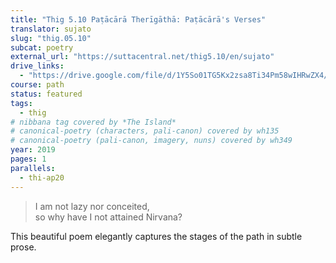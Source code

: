 ```yaml
---
title: "Thig 5.10 Paṭācārā Therīgāthā: Paṭācārā's Verses"
translator: sujato
slug: "thig.05.10"
subcat: poetry
external_url: "https://suttacentral.net/thig5.10/en/sujato"
drive_links:
  - "https://drive.google.com/file/d/1Y5So01TG5Kx2zsa8Ti34Pm58wIHRwZX4/view?usp=drivesdk"
course: path
status: featured
tags:
  - thig
# nibbana tag covered by *The Island*
# canonical-poetry (characters, pali-canon) covered by wh135
# canonical-poetry (pali-canon, imagery, nuns) covered by wh349
year: 2019
pages: 1
parallels:
  - thi-ap20
---
```


> I am not lazy nor conceited,  
so why have I not attained Nirvana?

This beautiful poem elegantly captures the stages of the path in subtle prose.
